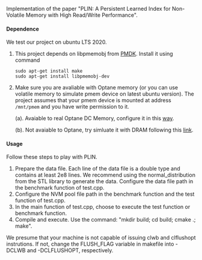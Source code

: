 Implementation of the paper "PLIN: A Persistent Learned Index for Non-Volatile Memory with High Read/Write Performance".

#### Dependence
We test our project on ubuntu LTS 2020. 
1. This project depends on libpmemobj from [PMDK](https://pmem.io/pmdk/libpmemobj/). Install it using command
    ```shell
    sudo apt-get install make
    sudo apt-get install libpmemobj-dev
    ``` 
2. Make sure you are avaliable with Optane memory (or you can use volatile memory to simulate pmem device on latest ubuntu version). The project assumes that your pmem device is mounted at address `/mnt/pmem` and you have write permission to it.

    (a). Avaiable to real Optane DC Memory, configure it in this [way](https://software.intel.com/content/www/us/en/develop/articles/qsg-part2-linux-provisioning-with-optane-pmem.html).
    
    (b). Not avaiable to Optane, try simluate it with DRAM following this [link](https://software.intel.com/content/www/us/en/develop/articles/how-to-emulate-persistent-memory-on-an-intel-architecture-server.html).


#### Usage
Follow these steps to play with PLIN.
1. Prepare the data file. Each line of the data file is a double type and contains at least 2e8 lines. We recommend using the normal_distribution from the STL library to generate the data. Configure the data file path in the benchmark function of test.cpp.
2. Configure the NVM pool file path in the benchmark function and the test function of test.cpp.
3. In the main function of test.cpp, choose to execute the test function or benchmark function.
4. Compile and execute. Use the command: "mkdir build; cd build; cmake .; make".

We presume that your machine is not capable of issuing clwb and clflushopt instrutions. If not, change the FLUSH_FLAG variable in makefile into -DCLWB and -DCLFLUSHOPT, respectively.
